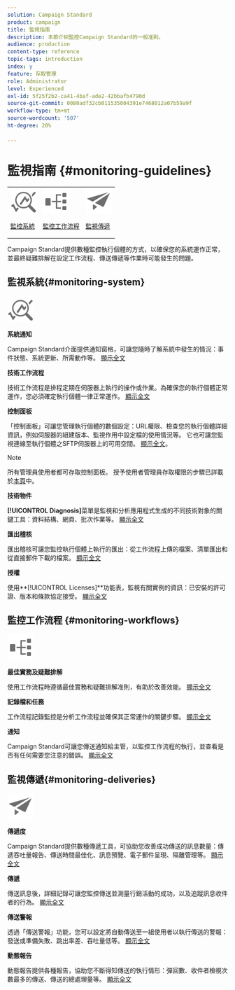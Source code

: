 ```yaml
---
solution: Campaign Standard
product: campaign
title: 監視指南
description: 本節介紹監控Campaign Standard的一般准則。
audience: production
content-type: reference
topic-tags: introduction
index: y
feature: 存取管理
role: Administrator
level: Experienced
exl-id: 5f25f2b2-ca41-4baf-ade2-42bbafb4790d
source-git-commit: 0080adf32cb011535004391e7468012a07b59a9f
workflow-type: tm+mt
source-wordcount: '507'
ht-degree: 20%

---
```


# 監視指南 {#monitoring-guidelines}

<table>
<tr><td><img src="assets/do-not-localize/icon_system.svg" width="60px"><p><a href="#monitoring-system">監控系統</a></p></td>
<td><img src="assets/do-not-localize/icon_workflows.svg" width="60px"><p><a href="#moniroting-workflows">監控工作流程</a></p></td>
<td><img src="assets/do-not-localize/icon_send.svg" width="60px"><p><a href="#monitoring-deliveries">監視傳遞</a></p></td></tr>
</table>

Campaign Standard提供數種監控執行個體的方式，以確保您的系統運作正常，並最終疑難排解在設定工作流程、傳送傳遞等作業時可能發生的問題。

## 監視系統{#monitoring-system}

<img src="assets/do-not-localize/icon_system.svg" width="60px">

**系統通知**

Campaign Standard介面提供通知窗格，可讓您隨時了解系統中發生的情況：事件狀態、系統更新、所需動作等。 [顯示全文](../../start/using/interface-description.md#top-bar)


**技術工作流程**

技術工作流程是排程定期在伺服器上執行的操作或作業。為確保您的執行個體正常運作，您必須確定執行個體一律正常運作。 [顯示全文](../../administration/using/technical-workflows.md)

**控制面板**

「控制面板」可讓您管理執行個體的數個設定：URL權限、檢查您的執行個體詳細資訊，例如伺服器的組建版本、監視作用中設定檔的使用情況等。 它也可讓您監視連線至執行個體之SFTP伺服器上的可用空間。 [顯示全文](https://experienceleague.adobe.com/docs/control-panel/using/control-panel-home.html?lang=zh-Hant)。

>[!NOTE]
>
>所有管理員使用者都可存取控制面板。 授予使用者管理員存取權限的步驟已詳載於[本頁](https://experienceleague.adobe.com/docs/control-panel/using/discover-control-panel/managing-permissions.html?lang=zh-Hant#discover-control-panel)中。

**技術物件**

**[!UICONTROL Diagnosis]**&#x200B;菜單是監視和分析應用程式生成的不同技術對象的關鍵工具：資料結構、網頁、批次作業等。 [顯示全文](../../developing/using/monitoring-data-model-changes.md)

**匯出稽核**

匯出稽核可讓您監控執行個體上執行的匯出：從工作流程上傳的檔案、清單匯出和從直接郵件下載的檔案。
[顯示全文](../../administration/using/auditing-export-logs.md)

**授權**

使用&#x200B;**[!UICONTROL Licenses]**功能表，監視有關實例的資訊：已安裝的許可證、版本和條款協定接受。
[顯示全文](../../administration/using/licenses.md)

## 監控工作流程 {#monitoring-workflows}

<img src="assets/do-not-localize/icon_workflows.svg" width="60px">

**最佳實務及疑難排解**

使用工作流程時遵循最佳實務和疑難排解准則，有助於改善效能。
[顯示全文](../../automating/using/best-practices-workflows.md)

**記錄檔和任務**

工作流程記錄監控是分析工作流程並確保其正常運作的關鍵步驟。
[顯示全文](../../automating/using/monitoring-workflow-execution.md#workflow-log-and-tasks)

**通知**

Campaign Standard可讓您傳送通知給主管，以監控工作流程的執行，並查看是否有任何需要您注意的錯誤。
[顯示全文](../../automating/using/monitoring-workflow-execution.md#error-management)

## 監視傳遞{#monitoring-deliveries}

<img src="assets/do-not-localize/icon_send.svg" width="60px">

**傳遞度**

Campaign Standard提供數種傳遞工具，可協助您改善成功傳送的訊息數量：傳遞吞吐量報告、傳送時間最佳化、訊息預覽、電子郵件呈現、隔離管理等。
[顯示全文](../../sending/using/about-deliverability.md)

**傳遞**

傳送訊息後，詳細記錄可讓您監控傳送並測量行銷活動的成功，以及追蹤訊息收件者的行為。
[顯示全文](../../sending/using/monitoring-a-delivery.md)

**傳送警報**

透過「傳送警報」功能，您可以設定將自動傳送至一組使用者以執行傳送的警報：發送或準備失敗、跳出率差、吞吐量低等。
[顯示全文](../../sending/using/receiving-alerts-when-failures-happen.md)

**動態報告**

動態報告提供各種報告，協助您不斷得知傳送的執行情形：彈回數、收件者檢視次數最多的傳送、傳送的總處理量等。
[顯示全文](../../reporting/using/about-dynamic-reports.md)
